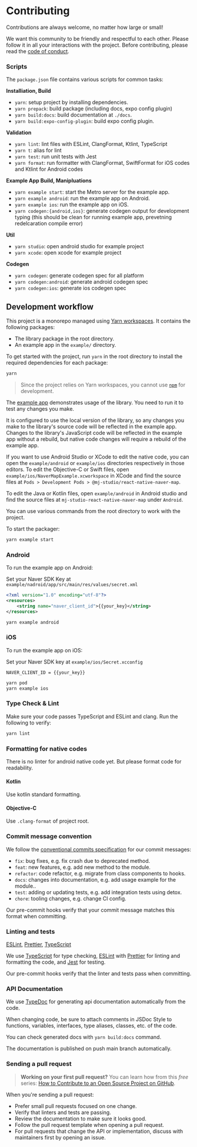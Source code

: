 # Contributing

Contributions are always welcome, no matter how large or small!

We want this community to be friendly and respectful to each other. Please follow it in all your interactions with the project. Before contributing, please read the [code of conduct](./CODE_OF_CONDUCT.md).

### Scripts

The `package.json` file contains various scripts for common tasks:

**Installiation, Build**

- `yarn`: setup project by installing dependencies.
- `yarn prepack`: build package (including docs, expo config plugin)
- `yarn build:docs`: build documentation at `./docs`.
- `yarn build:expo-config-plugin`: build expo config plugin.

**Validation**

- `yarn lint`: lint files with ESLint, ClangFormat, Ktlint, TypeScript
- `yarn t`: alias for lint
- `yarn test`: run unit tests with Jest
- `yarn format`: run formatter with ClangFormat, SwiftFormat for iOS codes and Ktlint for Android codes

**Example App Build, Manipluations**

- `yarn example start`: start the Metro server for the example app.
- `yarn example android`: run the example app on Android.
- `yarn example ios`: run the example app on iOS.
- `yarn codegen:{android,ios}`: generate codegen output for development typing (this should be clean for running example app, prevetning redelcaration compile error)

**Util**

- `yarn studio`: open android studio for example project
- `yarn xcode`: open xcode for example project

**Codegen**

- `yarn codegen`: generate codegen spec for all platform
- `yarn codegen:android`: generate android codegen spec
- `yarn codegen:ios`: generate ios codegen spec

## Development workflow

This project is a monorepo managed using [Yarn workspaces](https://yarnpkg.com/features/workspaces). It contains the following packages:

- The library package in the root directory.
- An example app in the `example/` directory.

To get started with the project, run `yarn` in the root directory to install the required dependencies for each package:

```sh
yarn
```

> Since the project relies on Yarn workspaces, you cannot use [`npm`](https://github.com/npm/cli) for development.

The [example app](/example/) demonstrates usage of the library. You need to run it to test any changes you make.

It is configured to use the local version of the library, so any changes you make to the library's source code will be reflected in the example app. Changes to the library's JavaScript code will be reflected in the example app without a rebuild, but native code changes will require a rebuild of the example app.

If you want to use Android Studio or XCode to edit the native code, you can open the `example/android` or `example/ios` directories respectively in those editors. To edit the Objective-C or Swift files, open `example/ios/NaverMapExample.xcworkspace` in XCode and find the source files at `Pods > Development Pods > @mj-studio/react-native-naver-map`.

To edit the Java or Kotlin files, open `example/android` in Android studio and find the source files at `mj-studio-react-native-naver-map` under `Android`.

You can use various commands from the root directory to work with the project.

To start the packager:

```sh
yarn example start
```

### Android

To run the example app on Android:

Set your Naver SDK Key at `example/nadroid/app/src/main/res/values/secret.xml`
```xml
<?xml version="1.0" encoding="utf-8"?>
<resources>
    <string name="naver_client_id">{{your_key}</string>
</resources>
```

```sh
yarn example android
```

### iOS

To run the example app on iOS:

Set your Naver SDK key at `example/ios/Secret.xcconfig`

```
NAVER_CLIENT_ID = {{your_key}}
```

```sh
yarn pod
yarn example ios
```

### Type Check & Lint

Make sure your code passes TypeScript and ESLint and clang. Run the following to verify:

```sh
yarn lint
```

### Formatting for native codes

There is no linter for android native code yet. But please format code for readability.

#### Kotlin

Use kotlin standard formatting.

#### Objective-C

Use `.clang-format` of project root.

### Commit message convention

We follow the [conventional commits specification](https://www.conventionalcommits.org/en) for our commit messages:

- `fix`: bug fixes, e.g. fix crash due to deprecated method.
- `feat`: new features, e.g. add new method to the module.
- `refactor`: code refactor, e.g. migrate from class components to hooks.
- `docs`: changes into documentation, e.g. add usage example for the module..
- `test`: adding or updating tests, e.g. add integration tests using detox.
- `chore`: tooling changes, e.g. change CI config.

Our pre-commit hooks verify that your commit message matches this format when committing.

### Linting and tests

[ESLint](https://eslint.org/), [Prettier](https://prettier.io/), [TypeScript](https://www.typescriptlang.org/)

We use [TypeScript](https://www.typescriptlang.org/) for type checking, [ESLint](https://eslint.org/) with [Prettier](https://prettier.io/) for linting and formatting the code, and [Jest](https://jestjs.io/) for testing.

Our pre-commit hooks verify that the linter and tests pass when committing.

### API Documentation

We use [TypeDoc](https://typedoc.org/guides/overview/) for generating api documentation automatically from the code.

When changing code, be sure to attach comments in JSDoc Style to functions, variables, interfaces, type aliases, classes, etc. of the code.

You can check generated docs with `yarn build:docs` command.

The documentation is published on push main branch automatically.

### Sending a pull request

> **Working on your first pull request?** You can learn how from this _free_ series: [How to Contribute to an Open Source Project on GitHub](https://app.egghead.io/playlists/how-to-contribute-to-an-open-source-project-on-github).

When you're sending a pull request:

- Prefer small pull requests focused on one change.
- Verify that linters and tests are passing.
- Review the documentation to make sure it looks good.
- Follow the pull request template when opening a pull request.
- For pull requests that change the API or implementation, discuss with maintainers first by opening an issue.
